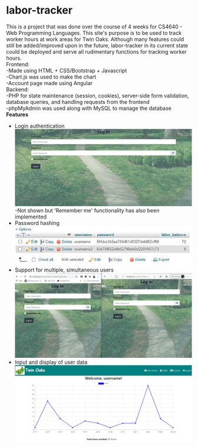 # labor-tracker  
This is a project that was done over the course of 4 weeks for CS4640 - Web Programming Languages. This site's purpose is to be used to track worker hours at work areas for Twin Oaks. Although many features could still be added/improved upon in the future, labor-tracker in its current state could be deployed and serve all rudimentary functions for tracking worker hours.  
Frontend:  
-Made using HTML + CSS/Bootstrap + Javascript  
-Chart.js was used to make the chart  
-Account page made using Angular  
Backend:  
-PHP for state maintenance (session, cookies), server-side form validation, database queries, and handling requests from the frontend  
-phpMyAdmin was used along with MySQL to manage the database
**Features**  
* Login authentication
![login](/images/login.gif)
-Not shown but 'Remember me' functionality has also been implemented
* Password hashing
![password hashing](/images/password_hashing.jpg)
* Support for multiple, simultaneous users
![simultaneous users](/images/simultaneous_users.gif)
* Input and display of user data
![input and display of user data](/images/input.gif)
